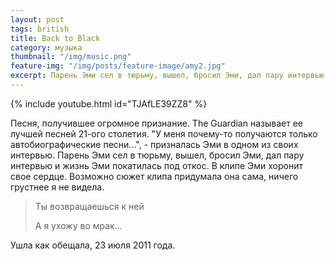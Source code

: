 ```yaml
---
layout: post
tags: british
title: Back to Black 
category: музыка
thumbnail: "/img/music.png"
feature-img: "/img/posts/feature-image/amy2.jpg"
excerpt: Парень Эми сел в тюрьму, вышел, бросил Эми, дал пару интервью и жизнь Эми покатилась под откос.Ты возвращаешься к ней 
---
```


{% include youtube.html id="TJAfLE39ZZ8" %}

Песня, получившее огромное признание. The Guardian называет ее лучшей песней 21-ого столетия.
"У меня почему-то  получаются только автобиографические песни...", - призналась Эми в одном из своих интервью.  Парень Эми сел в тюрьму, вышел, бросил Эми, дал пару интервью и жизнь Эми покатилась под откос. В клипе Эми хоронит свое сердце.  Возможно сюжет клипа придумала она сама, ничего грустнее я не видела. 

<blockquote>
<p>Ты возвращаешься к ней</p>
<p>А я ухожу во мрак...</p>
</blockquote>

Ушла как обещала, 23 июля 2011 года.
